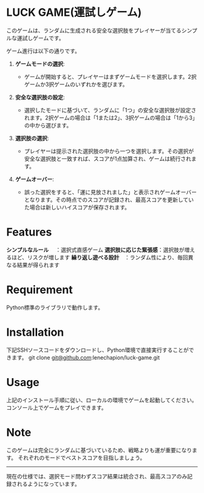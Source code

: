 # LUCK GAME(運試しゲーム)

このゲームは、ランダムに生成される安全な選択肢をプレイヤーが当てるシンプルな運試しゲームです。

ゲーム進行は以下の通りです。

1. **ゲームモードの選択**:
    - ゲームが開始すると、プレイヤーはまずゲームモードを選択します。2択ゲームか3択ゲームのいずれかを選びます。

2. **安全な選択肢の設定**:
    - 選択したモードに基づいて、ランダムに「1つ」の安全な選択肢が設定されます。2択ゲームの場合は「1または2」、3択ゲームの場合は「1から3」の中から選びます。

3. **選択肢の選択**:
    - プレイヤーは提示された選択肢の中から一つを選択します。その選択が安全な選択肢と一致すれば、スコアが1点加算され、ゲームは続行されます。

4. **ゲームオーバー**:
    - 誤った選択をすると、「運に見放されました」と表示されゲームオーバーとなります。その時点でのスコアが記録され、最高スコアを更新していた場合は新しいハイスコアが保存されます。

# Features

**シンプルなルール**　  ：選択式直感ゲーム
**選択肢に応じた緊張感**：選択肢が増えるほど、リスクが増します
**繰り返し遊べる設計**　：ランダム性により、毎回異なる結果が得られます


# Requirement

Python標準のライブラリで動作します。


# Installation

下記SSHソースコードをダウンロードし、Python環境で直接実行することができます。
git clone git@github.com:lenechapion/luck-game.git

# Usage

上記のインストール手順に従い、ローカルの環境でゲームを起動してください。
コンソール上でゲームをプレイできます。

# Note

このゲームは完全にランダムに基づいているため、戦略よりも運が重要になります。
それぞれのモードでベストスコアを目指しましょう。

---
現在の仕様では、選択モード問わずスコア結果は統合され、最高スコアのみ記録されるようになっています。